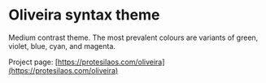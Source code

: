 # Oliveira syntax theme

Medium contrast theme. The most prevalent colours are variants of green, violet, blue, cyan, and magenta.

Project page: [https://protesilaos.com/oliveira](https://protesilaos.com/oliveira)
